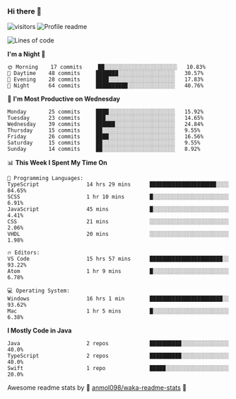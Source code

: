 ### Hi there 👋  
![visitors](https://visitor-badge.laobi.icu/badge?page_id=leverglowh) ![Profile readme](https://github.com/leverglowh/leverglowh/workflows/Profile%20readme/badge.svg?branch=master)

<!--START_SECTION:waka-->
![Lines of code](https://img.shields.io/badge/From%20Hello%20World%20I%27ve%20Written-21070%20lines%20of%20code-blue)

**I'm a Night 🦉** 

```text
🌞 Morning    17 commits     ██░░░░░░░░░░░░░░░░░░░░░░░   10.83% 
🌆 Daytime    48 commits     ███████░░░░░░░░░░░░░░░░░░   30.57% 
🌃 Evening    28 commits     ████░░░░░░░░░░░░░░░░░░░░░   17.83% 
🌙 Night      64 commits     ██████████░░░░░░░░░░░░░░░   40.76%

```
📅 **I'm Most Productive on Wednesday** 

```text
Monday       25 commits     ████░░░░░░░░░░░░░░░░░░░░░   15.92% 
Tuesday      23 commits     ███░░░░░░░░░░░░░░░░░░░░░░   14.65% 
Wednesday    39 commits     ██████░░░░░░░░░░░░░░░░░░░   24.84% 
Thursday     15 commits     ██░░░░░░░░░░░░░░░░░░░░░░░   9.55% 
Friday       26 commits     ████░░░░░░░░░░░░░░░░░░░░░   16.56% 
Saturday     15 commits     ██░░░░░░░░░░░░░░░░░░░░░░░   9.55% 
Sunday       14 commits     ██░░░░░░░░░░░░░░░░░░░░░░░   8.92%

```


📊 **This Week I Spent My Time On** 

```text
💬 Programming Languages: 
TypeScript               14 hrs 29 mins      █████████████████████░░░░   84.65% 
SCSS                     1 hr 10 mins        █░░░░░░░░░░░░░░░░░░░░░░░░   6.91% 
JavaScript               45 mins             █░░░░░░░░░░░░░░░░░░░░░░░░   4.41% 
CSS                      21 mins             ░░░░░░░░░░░░░░░░░░░░░░░░░   2.06% 
VHDL                     20 mins             ░░░░░░░░░░░░░░░░░░░░░░░░░   1.98%

🔥 Editors: 
VS Code                  15 hrs 57 mins      ███████████████████████░░   93.22% 
Atom                     1 hr 9 mins         █░░░░░░░░░░░░░░░░░░░░░░░░   6.78%

💻 Operating System: 
Windows                  16 hrs 1 min        ███████████████████████░░   93.62% 
Mac                      1 hr 5 mins         █░░░░░░░░░░░░░░░░░░░░░░░░   6.38%

```

**I Mostly Code in Java** 

```text
Java                     2 repos             ██████████░░░░░░░░░░░░░░░   40.0% 
TypeScript               2 repos             ██████████░░░░░░░░░░░░░░░   40.0% 
Swift                    1 repo              █████░░░░░░░░░░░░░░░░░░░░   20.0%

```



<!--END_SECTION:waka-->


Awesome readme stats by :star2: [anmol098/waka-readme-stats](https://github.com/anmol098/waka-readme-stats) :star2:
